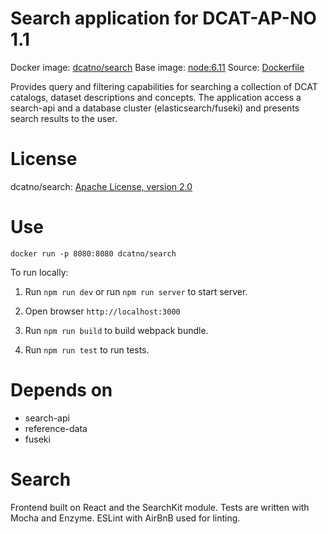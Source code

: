 # Search application for DCAT-AP-NO 1.1

Docker image: [dcatno/search](https://hub.docker.com/r/dcatno/search/)
Base image: [node:6.11]()
Source: [Dockerfile](https://github.com/Altinn/fdk/blob/master/applications/search/Dockerfile)

Provides query and filtering capabilities for searching a collection of DCAT catalogs, dataset descriptions and concepts. The application access a search-api and a database cluster (elasticsearch/fuseki) and presents search results to the user.


# License
dcatno/search: [Apache License, version 2.0](http://www.apache.org/licenses/LICENSE-2.0)

# Use

`docker run -p 8080:8080 dcatno/search`

To run locally:

1. Run ```npm run dev``` or run ```npm run server``` to start server.

2. Open browser ```http://localhost:3000```

3. Run ```npm run build``` to build webpack bundle.

4. Run ```npm run test``` to run tests.

# Depends on

  * search-api
  * reference-data
  * fuseki
  
# Search
  
Frontend built on React and the SearchKit module. Tests are written with Mocha and Enzyme. ESLint with AirBnB used for linting.
